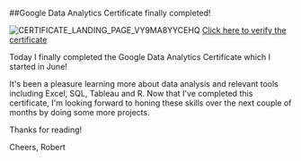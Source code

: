 ##Google Data Analytics Certificate finally completed!

![CERTIFICATE_LANDING_PAGE_VY9MA8YYCEHQ](https://user-images.githubusercontent.com/105367716/184691264-63a0f847-928a-49ac-aa85-06177f892595.jpeg)
[Click here to verify the certificate](https://coursera.org/verify/professional-cert/VY9MA8YYCEHQ)

Today I finally completed the Google Data Analytics Certificate which I started in June! 

It's been a pleasure learning more about data analysis and relevant tools including Excel, SQL, Tableau and R. Now that I've completed this certificate, I'm looking forward to honing these skills over the next couple of months by doing some more projects.

Thanks for reading! 

Cheers,
Robert
